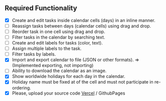 ## **Required Functionality**

- [x] Create and edit tasks inside calendar cells (days) in an inline manner.
- [ ] Reassign tasks between days (calendar cells) using drag and drop.
- [ ] Reorder task in one cell using drag and drop.
- [ ] Filter tasks in the calendar by searching text.
- [ ] Create and edit labels for tasks (color, text).
- [ ] Assign multiple labels to the task.
- [ ] Filter tasks by labels.
- [x] Import and export calendar to file (JSON or other formats). => (Implemented exporting, not importing)
- [ ] Ability to download the calendar as an image.
- [x] Show worldwide holidays for each day in the calendar.
- [x] Holiday name must be fixed at of the cell and must not participate in re-ordering.
- [x] Please, upload your source code [Vercel](calendar-efafofnl4-alexanders-projects-2309259b.vercel.app) / GithubPages
